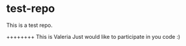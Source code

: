 test-repo
=========

This is a test repo.

++++++++
This is Valeria
Just would like to participate in you code :)
